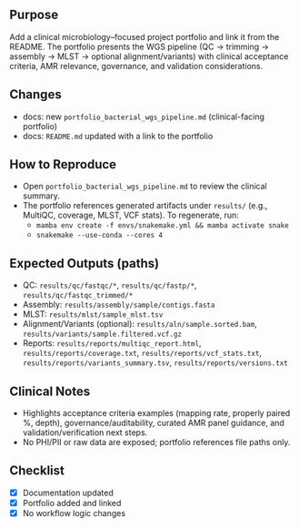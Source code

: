 ## Purpose
Add a clinical microbiology–focused project portfolio and link it from the README. The portfolio presents the WGS pipeline (QC → trimming → assembly → MLST → optional alignment/variants) with clinical acceptance criteria, AMR relevance, governance, and validation considerations.

## Changes
- docs: new `portfolio_bacterial_wgs_pipeline.md` (clinical-facing portfolio)
- docs: `README.md` updated with a link to the portfolio

## How to Reproduce
- Open `portfolio_bacterial_wgs_pipeline.md` to review the clinical summary.
- The portfolio references generated artifacts under `results/` (e.g., MultiQC, coverage, MLST, VCF stats). To regenerate, run:
  - `mamba env create -f envs/snakemake.yml && mamba activate snake`
  - `snakemake --use-conda --cores 4`

## Expected Outputs (paths)
- QC: `results/qc/fastqc/*`, `results/qc/fastp/*`, `results/qc/fastqc_trimmed/*`
- Assembly: `results/assembly/sample/contigs.fasta`
- MLST: `results/mlst/sample_mlst.tsv`
- Alignment/Variants (optional): `results/aln/sample.sorted.bam`, `results/variants/sample.filtered.vcf.gz`
- Reports: `results/reports/multiqc_report.html`, `results/reports/coverage.txt`, `results/reports/vcf_stats.txt`, `results/reports/variants_summary.tsv`, `results/reports/versions.txt`

## Clinical Notes
- Highlights acceptance criteria examples (mapping rate, properly paired %, depth), governance/auditability, curated AMR panel guidance, and validation/verification next steps.
- No PHI/PII or raw data are exposed; portfolio references file paths only.

## Checklist
- [x] Documentation updated
- [x] Portfolio added and linked
- [x] No workflow logic changes
